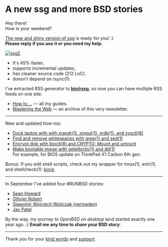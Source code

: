 # A new ssg and more BSD stories

Hey there!<br>How is your weekend?

[The new and shiny version of ssg](https://www.romanzolotarev.com/ssg.html)
is ready for you! :)
<br>**Please reply if you use it or you need my help.**

[![ssg2](https://www.romanzolotarev.com/ssg2.jpeg)](https://www.romanzolotarev.com/ssg.html)

- It's 45% faster,
- supports incremental updates,
- has cleaner source code (212 LoC),
- doesn't depend on rsync(1).

I've extracted RSS generator to
**[bin/rssg](https://www.romanzolotarev.com/rssg.html)**, so now
you can have multiple RSS feeds on one site:

- [How to ...](https://www.romanzolotarev.com/rss.xml) &mdash; all my guides.
- [Mastering the Web](https://www.romanzolotarev.com/n/rss.xml) &mdash; an archive of this very newsletter.

---

New and updated how-tos:

- [Dock laptop with with xrandr(1), xinput(1), xrdb(1), and sysctl(8)](https://www.romanzolotarev.com/openbsd/dock.html)
- [Find and remove whitespaces with grep(1) and sed(1)](https://www.romanzolotarev.com/ws.html)
- [Encrypt disk with bioctl(8) and CRYPTO: Mount and umount](https://www.romanzolotarev.com/openbsd/bioctl-crypto.html#Mount%20and%20umount)
- [Make bootable image with geteltorito(1) and dd(1)](https://www.romanzolotarev.com/openbsd/geteltorito.html)
<br>For example, for BIOS update on ThinkPad X1 Carbon 6th gen.

Bonus: If you edit shell scripts, check out my wrapper for tmux(1),
entr(1), and shellcheck(1): [bin/e](https://www.romanzolotarev.com/bin/e).

---

In September I've added four #RUNBSD stories:

- [Sean Howard](https://www.bsdjobs.com/people/silverwizard.html)
- [Ollivier Robert](https://www.bsdjobs.com/people/keltounet.html)
- [Slawomir Wojciech Wojtczak (vermaden)](https://www.bsdjobs.com/people/vermaden.html)
- [Jay Patel](https://www.bsdjobs.com/people/jaypatelani.html)

By the way, my journey to _OpenBSD on desktop_ land started exactly
one year ago. :) **Email me any time to share your BSD story**.

---

Thank you for your [kind words](https://www.romanzolotarev.com/words.html)
and [support](https://www.romanzolotarev.com/sponsors.html).
